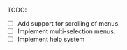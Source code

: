 TODO:

 - [ ] Add support for scrolling of menus.
 - [ ] Implement multi-selection menus.
 - [ ] Implement help system
